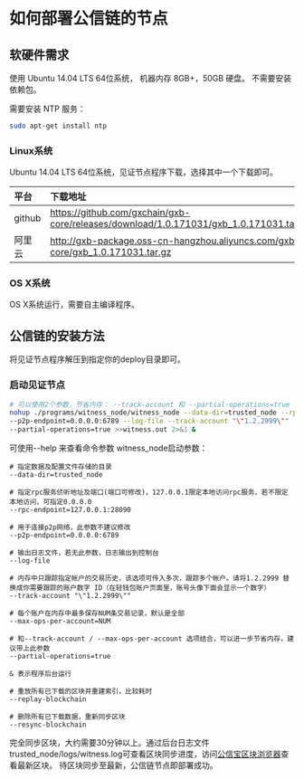 # 如何部署公信链的节点

## 软硬件需求

使用 Ubuntu 14.04 LTS 64位系统， 机器内存 8GB+，50GB 硬盘。 不需要安装依赖包。

需要安装 NTP 服务：

```bash
sudo apt-get install ntp
```

### Linux系统

Ubuntu 14.04 LTS 64位系统，见证节点程序下载，选择其中一个下载即可。

| 平台 | 下载地址 |
| :--- | :--- |
|github| https://github.com/gxchain/gxb-core/releases/download/1.0.171031/gxb_1.0.171031.tar.gz |
|阿里云| http://gxb-package.oss-cn-hangzhou.aliyuncs.com/gxb-core/gxb_1.0.171031.tar.gz |

### OS X系统
OS X系统运行，需要自主编译程序。


## 公信链的安装方法

将见证节点程序解压到指定你的deploy目录即可。

### 启动见证节点

```bash
# 可以使用2个参数，节省内存： --track-account 和 --partial-operations=true
nohup ./programs/witness_node/witness_node --data-dir=trusted_node --rpc-endpoint=127.0.0.1:28090 \
--p2p-endpoint=0.0.0.0:6789 --log-file --track-account "\"1.2.2999\""  --track-account "\"1.2.3000\"" \
--partial-operations=true >>witness.out 2>&1 &
```

可使用--help 来查看命令参数
witness_node启动参数：
```
# 指定数据及配置文件存储的目录
--data-dir=trusted_node

# 指定rpc服务侦听地址及端口(端口可修改)，127.0.0.1限定本地访问rpc服务，若不限定本地访问，可指定0.0.0.0
--rpc-endpoint=127.0.0.1:28090

# 用于连接p2p网络，此参数不建议修改
--p2p-endpoint=0.0.0.0:6789 

# 输出日志文件，若无此参数，日志输出到控制台
--log-file 

# 内存中只跟踪指定帐户的交易历史，该选项可传入多次，跟踪多个帐户。请将1.2.2999 替换成你需要跟踪的账户数字 ID（在轻钱包账户页面里，账号头像下面会显示一个数字）
--track-account "\"1.2.2999\"" 

# 每个账户在内存中最多保存NUM条交易记录，默认是全部
--max-ops-per-account=NUM 

# 和--track-account / --max-ops-per-account 选项结合，可以进一步节省内存，建议带上此参数
--partial-operations=true 

& 表示程序后台运行

# 重放所有已下载的区块并重建索引，比较耗时
--replay-blockchain

# 删除所有已下载数据，重新同步区块
--resync-blockchain
```

完全同步区块，大约需要30分钟以上。通过后台日志文件trusted\_node/logs/witness.log可查看区块同步进度，访问[公信宝区块浏览器](https://block.gxb.io)查看最新区块。
待区块同步至最新，公信链节点即部署成功。
